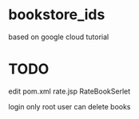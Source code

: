 # bookstore_ids

based on google cloud tutorial

# TODO

edit pom.xml
rate.jsp
RateBookSerlet

login
only root user can delete books
